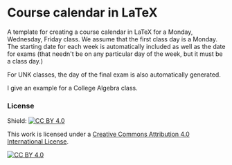 # Course calendar in LaTeX
 A template for creating a course calendar in LaTeX for a Monday, Wednesday, Friday class. We assume that the first class day is a Monday. The starting date for each week is
 automatically included as well as the date for exams (that needn't be on any particular day of the week, but it must be a class day.)

 For UNK classes, the day of the final exam is also automatically generated.

 I give an example for a College Algebra class.
 
 ### License

Shield: [![CC BY 4.0][cc-by-shield]][cc-by]

This work is licensed under a
[Creative Commons Attribution 4.0 International License][cc-by].

[![CC BY 4.0][cc-by-image]][cc-by]

[cc-by]: http://creativecommons.org/licenses/by/4.0/
[cc-by-image]: https://i.creativecommons.org/l/by/4.0/88x31.png
[cc-by-shield]: https://img.shields.io/badge/License-CC%20BY%204.0-lightgrey.svg
